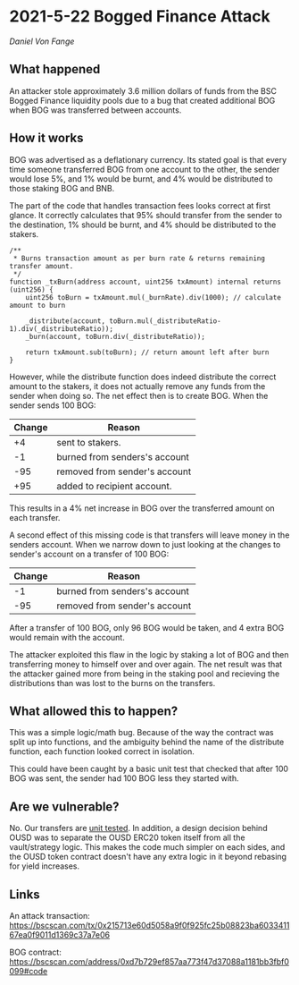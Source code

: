 # 2021-5-22 Bogged Finance Attack

_Daniel Von Fange_

## What happened

An attacker stole approximately 3.6 million dollars of funds from the BSC Bogged Finance liquidity pools due to a bug that created additional BOG when BOG was transferred between accounts.

## How it works

BOG was advertised as a deflationary currency. Its stated goal is that every time someone transferred BOG from one account to the other, the sender would lose 5%, and 1% would be burnt, and 4% would be distributed to those staking BOG and BNB.

The part of the code that handles transaction fees looks correct at first glance. It correctly calculates that 95% should transfer from the sender to the destination, 1% should be burnt, and 4% should be distributed to the stakers.
    
    /**
     * Burns transaction amount as per burn rate & returns remaining transfer amount. 
     */
    function _txBurn(address account, uint256 txAmount) internal returns (uint256) {
        uint256 toBurn = txAmount.mul(_burnRate).div(1000); // calculate amount to burn
        
        _distribute(account, toBurn.mul(_distributeRatio-1).div(_distributeRatio));
        _burn(account, toBurn.div(_distributeRatio));
        
        return txAmount.sub(toBurn); // return amount left after burn
    }

However, while the distribute function does indeed distribute the correct amount to the stakers, it does not actually remove any funds from the sender when doing so. The net effect then is to create BOG. When the sender sends 100 BOG:

|Change | Reason                    |
|-------|---------------------------|
| +4 | sent to stakers.             |
| -1 | burned from senders's account|
| -95| removed from sender's account|
| +95| added to recipient account.  |

This results in a 4% net increase in BOG over the transferred amount on each transfer.

A second effect of this missing code is that transfers will leave money in the senders account. When we narrow down to just looking at the changes to sender's account on a transfer of 100 BOG:

|Change | Reason                    |
|-------|---------------------------|
| -1 | burned from senders's account|
| -95| removed from sender's account|

After a transfer of 100 BOG, only 96 BOG would be taken, and 4  extra BOG would remain with the account.

The attacker exploited this flaw in the logic by staking a lot of BOG and then transferring money to himself over and over again. The net result was that the attacker gained more from being in the staking pool and recieving the distributions than was lost to the burns on the transfers.

## What allowed this to happen?

This was a simple logic/math bug. Because of the way the contract was split up into functions, and the ambiguity behind the name of the distribute function, each function looked correct in isolation.

This could have been caught by a basic unit test that checked that after 100 BOG was sent, the sender had 100 BOG less they started with. 

## Are we vulnerable?

No. Our transfers are [unit tested](https://github.com/OriginProtocol/origin-dollar/blob/2f8bb0cf30c839a6285eb48cb8bf067701335c4e/contracts/test/token.js#L44-L51). In addition, a design decision behind OUSD was to separate the OUSD ERC20 token itself from all the vault/strategy logic. This makes the code much simpler on each sides, and the OUSD token contract doesn't have any extra logic in it beyond rebasing for yield increases.

## Links

An attack transaction: 
https://bscscan.com/tx/0x215713e60d5058a9f0f925fc25b08823ba603341167ea0f9011d1369c37a7e06

BOG contract:
https://bscscan.com/address/0xd7b729ef857aa773f47d37088a1181bb3fbf0099#code
